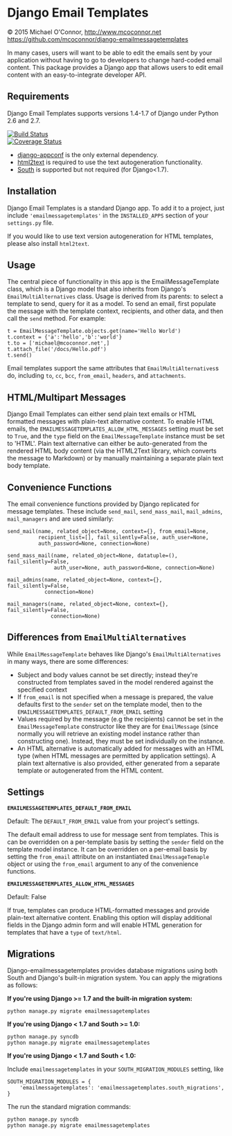  Django Email Templates
=======================
&copy; 2015 Michael O'Connor, http://www.mcoconnor.net
https://github.com/mcoconnor/django-emailmessagetemplates

In many cases, users will want to be able to edit the emails sent by your application without having to go to developers to change hard-coded email content.  This package provides a Django app that allows users to edit email content with an easy-to-integrate developer API.

Requirements
------------
Django Email Templates supports versions 1.4-1.7 of Django under Python 2.6 and 2.7.

[![Build Status](https://travis-ci.org/mcoconnor/django-emailmessagetemplates.svg?branch=master)](https://travis-ci.org/mcoconnor/django-emailmessagetemplates)  
[![Coverage Status](https://coveralls.io/repos/mcoconnor/django-emailmessagetemplates/badge.svg?branch=master)](https://coveralls.io/r/mcoconnor/django-emailmessagetemplates?branch=master)

* [django-appconf](https://pypi.python.org/pypi/django-appconf/0.6) is the only external dependency.
* [html2text](https://pypi.python.org/pypi/html2text) is required to use the text autogeneration functionality.   
* [South](http://south.aeracode.org/) is supported but not required (for Django<1.7).

Installation
------------
Django Email Templates is a standard Django app.  To add it to a project, just include `'emailmessagetemplates'` in the `INSTALLED_APPS` section of your `settings.py` file.

If you would like to use text version autogeneration for HTML templates, please also install `html2text`.

Usage
-----
The central piece of functionality in this app is the EmailMessageTemplate class, which is a Django model that also inherits from Django's `EmailMultiAlternatives` class.  Usage is derived from its parents: to select a template to send, query for it as a model.  To send an email, first populate the message with the template context, recipients, and other data, and then call the `send` method.  For example:
    
    t = EmailMessageTemplate.objects.get(name='Hello World')
    t.context = {'a':'hello','b':'world'}
    t.to = ['michael@mcoconnor.net',]
    t.attach_file('/docs/Hello.pdf')
    t.send()
    
Email templates support the same attributes that `EmailMultiAlternatives`s do, including `to`, `cc`, `bcc`, `from_email`, `headers`, and `attachments`.

HTML/Multipart Messages
-----------------------
Django Email Templates can either send plain text emails or HTML formatted messages with plain-text alternative content.  To enable HTML emails, the `EMAILMESSAGETEMPLATES_ALLOW_HTML_MESSAGES` setting must be set to `True`, and the `type` field on the `EmailMessageTemplate` instance must be set to 'HTML'.  Plain text alternative can either be auto-generated from the rendered HTML body content (via the HTML2Text library, which converts the message to Markdown) or by manually maintaining a separate plain text body template.

Convenience Functions
---------------------
The email convenience functions provided by Django replicated for message templates.  These include `send_mail`, `send_mass_mail`, `mail_admins`, `mail_managers` and are used similarly:


    send_mail(name, related_object=None, context={}, from_email=None,
              recipient_list=[], fail_silently=False, auth_user=None,
              auth_password=None, connection=None)

    send_mass_mail(name, related_object=None, datatuple=(), fail_silently=False,
                   auth_user=None, auth_password=None, connection=None)  

    mail_admins(name, related_object=None, context={}, fail_silently=False,
                connection=None)
                    
    mail_managers(name, related_object=None, context={}, fail_silently=False,
                  connection=None)

Differences from `EmailMultiAlternatives`
-----------------------------
While `EmailMessageTemplate` behaves like Django's `EmailMultiAlternatives` in many ways, there are some differences:

* Subject and body values cannot be set directly; instead they're constructed from templates saved in the model rendered against the specified context
* If `from_email` is not specified when a message is prepared, the value defaults first to the `sender` set on the template model, then to the `EMAILMESSAGETEMPLATES_DEFAULT_FROM_EMAIL` setting
* Values required by the message (e.g the recipients) cannot be set in the `EmailMessageTemplate` constructor like they are for `EmailMessage` (since normally you will retrieve an existing model instance rather than constructing one).  Instead, they must be set individually on the instance.
* An HTML alternative is automatically added for messages with an HTML type (when HTML messages are permitted by application settings).  A plain text alternative is also provided, either generated from a separate template or autogenerated from the HTML content. 

Settings
--------
**`EMAILMESSAGETEMPLATES_DEFAULT_FROM_EMAIL`**

Default: The `DEFAULT_FROM_EMAIL` value from your project's settings.

The default email address to use for message sent from templates.  This is can be overridden on a per-template basis by setting the `sender` field on the template model instance.  It can be overridden on a per-email basis by setting the `from_email` attribute on an instantiated `EmailMessageTemaple` object or using the `from_email` argument to any of the convenience functions.


**`EMAILMESSAGETEMPLATES_ALLOW_HTML_MESSAGES`**

Default: False

If true, templates can produce HTML-formatted messages and provide plain-text alternative content.  Enabling this option will display additional fields in the Django admin form and will enable HTML generation for templates that have a `type` of `text/html`.

Migrations
----------
Django-emailmessagetemplates provides database migrations using both South and Django's built-in migration system.  You can apply the migrations as follows:

**If you're using Django >= 1.7 and the built-in migration system:**

    python manage.py migrate emailmessagetemplates   

**If you're using Django < 1.7 and South >= 1.0:**

    python manage.py syncdb
    python manage.py migrate emailmessagetemplates   
    
**If you're using Django < 1.7 and South < 1.0:**

Include `emailmessagetemplates` in your `SOUTH_MIGRATION_MODULES` setting, like

    SOUTH_MIGRATION_MODULES = {
        'emailmessagetemplates': 'emailmessagetemplates.south_migrations',
    }

The run the standard migration commands:

    python manage.py syncdb
    python manage.py migrate emailmessagetemplates   
    